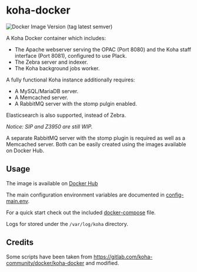 # koha-docker

![Docker Image Version (tag latest semver)](https://img.shields.io/docker/v/teogramm/koha/22.11)

A Koha Docker container which includes:
* The Apache webserver serving the OPAC (Port 8080) and
the Koha staff interface (Port 8081), configured to use Plack.
* The Zebra server and indexer.
* The Koha background jobs worker.

A fully functional Koha instance additionally requires:
* A MySQL/MariaDB server.
* A Memcached server.
* A RabbitMQ server with the stomp pulgin enabled.

Elasticsearch is also supported, instead of Zebra.

*Notice: SIP and Z3950 are still WIP.*

A separate RabbitMQ server with the stomp plugin is required as well as a Memcached server.
Both can be easily created using the images available on Docker Hub.

## Usage
The image is available on [Docker Hub](https://hub.docker.com/r/teogramm/koha)

The main configuration environment variables are documented in
[config-main.env](config-main.env).

For a quick start check out the included [docker-compose](examples/docker-compose.yaml) file.

Logs for stored under the `/var/log/koha` directory.

## Credits

Some scripts have been taken from https://gitlab.com/koha-community/docker/koha-docker and modified.

